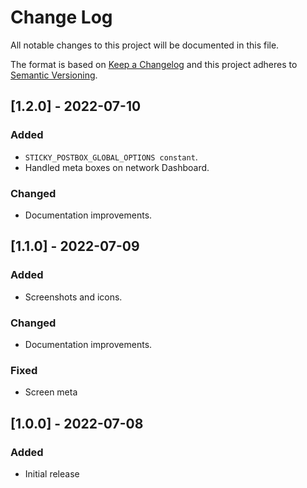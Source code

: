 # Change Log
All notable changes to this project will be documented in this file.

The format is based on [Keep a Changelog](http://keepachangelog.com/)
and this project adheres to [Semantic Versioning](http://semver.org/).

## [1.2.0] - 2022-07-10
### Added 
 - `STICKY_POSTBOX_GLOBAL_OPTIONS constant`.
 - Handled meta boxes on network Dashboard.

### Changed
 - Documentation improvements.

## [1.1.0] - 2022-07-09
### Added 
 - Screenshots and icons.

### Changed
 - Documentation improvements.

### Fixed
 - Screen meta

## [1.0.0] - 2022-07-08
### Added
 - Initial release
